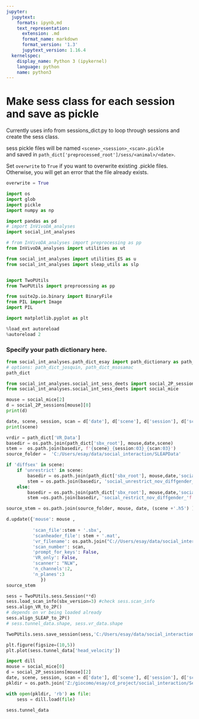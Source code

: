 ```yaml
---
jupyter:
  jupytext:
    formats: ipynb,md
    text_representation:
      extension: .md
      format_name: markdown
      format_version: '1.3'
      jupytext_version: 1.16.4
  kernelspec:
    display_name: Python 3 (ipykernel)
    language: python
    name: python3
---
```


# Make sess class for each session and save as pickle

Currently uses info from sessions_dict.py to loop through sessions and create the sess class.

sess pickle files will be named `<scene>_<session>_<scan>.pickle`  \
and saved in `path_dict['preprocessed_root']/sess/<animal>/<date>`.

Set `overwrite` to `True` if you want to overwrite existing .pickle files. Otherwise, you will get an error that the file already exists.

```python
overwrite = True
```

```python
import os
import glob
import pickle
import numpy as np

import pandas as pd
# import InVivoDA_analyses
import social_int_analyses

# from InVivoDA_analyses import preprocessing as pp
from InVivoDA_analyses import utilities as ut

from social_int_analyses import utilities_ES as u
from social_int_analyses import sleap_utils as slp


import TwoPUtils
from TwoPUtils import preprocessing as pp

from suite2p.io.binary import BinaryFile
from PIL import Image
import PIL

import matplotlib.pyplot as plt

%load_ext autoreload
%autoreload 2
```

### Specify your path dictionary here.

```python
from social_int_analyses.path_dict_esay import path_dictionary as path_dict
# options: path_dict_josquin, path_dict_msosamac
path_dict
```

```python
from social_int_analyses.social_int_sess_deets import social_2P_sessions
from social_int_analyses.social_int_sess_deets import social_mice
```

```python
mouse = social_mice[2]
d = social_2P_sessions[mouse][0]
print(d)

date, scene, session, scan = d['date'], d['scene'], d['session'], d['scan']
print(scene)

vrdir = path_dict['VR_Data']
basedir = os.path.join(path_dict['sbx_root'], mouse,date,scene)
stem =  os.path.join(basedir, f'{scene}_{session:03}_{scan:03}')
source_folder =  'C:/Users/esay/data/social_interaction/SLEAPData'

if 'diffsex' in scene:
    if 'unrestrict' in scene:
        basedir = os.path.join(path_dict['sbx_root'], mouse,date,'social_unrestrict_nov_diffgender')
        stem = os.path.join(basedir, 'social_unrestrict_nov_diffgender_'f'{session:03}_{scan:03}')
    else:
        basedir = os.path.join(path_dict['sbx_root'], mouse,date,'social_restrict_nov_diffgender')
        stem =os.path.join(basedir, 'social_restrict_nov_diffgender_'f'{session:03}_{scan:03}')

source_stem = os.path.join(source_folder, mouse, date, (scene +'.h5') )

d.update({'mouse': mouse ,
          
          'scan_file':stem + '.sbx',
          'scanheader_file': stem + '.mat',
          'vr_filename': os.path.join("C://Users/esay/data/social_interaction/VRData",mouse,date,"%s_%d.sqlite" %(scene,session)),
          'scan_number': scan,
          'prompt_for_keys': False,
          'VR_only': False,
          'scanner': "NLW",
          'n_channels':2,
          'n_planes':3
             })
source_stem
```

```python
sess = TwoPUtils.sess.Session(**d)
sess.load_scan_info(sbx_version=3) #check sess.scan_info
sess.align_VR_to_2P()
# depends on vr being loaded already
sess.align_SLEAP_to_2P()
# sess.tunnel_data.shape, sess.vr_data.shape
```

```python
TwoPUtils.sess.save_session(sess,'C:/Users/esay/data/social_interaction/SessPkls')
```

```python
plt.figure(figsize=(10,5))
plt.plot(sess.tunnel_data['head_velocity'])
```

```python
import dill
mouse = social_mice[0]
d = social_2P_sessions[mouse][2]
date, scene, session, scan = d['date'], d['scene'], d['session'], d['scan']
pkldir = os.path.join('Z:/giocomo/esay/cd_project/social_interaction/SessPkls', mouse,  date, f'{scene}_{session}.pkl')

with open(pkldir, 'rb') as file:
    sess = dill.load(file)
```

```python
sess.tunnel_data
```

```python

```
